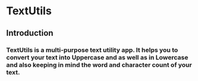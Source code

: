 # TextUtils

## Introduction

### TextUtils is a multi-purpose text utility app. It helps you to convert your text into Uppercase and as well as in Lowercase and also keeping in mind the word and character count of your text.

